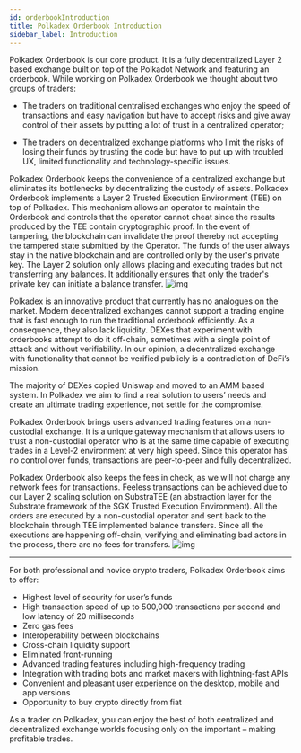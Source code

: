 ```yaml
---
id: orderbookIntroduction
title: Polkadex Orderbook Introduction
sidebar_label: Introduction
---
```


Polkadex Orderbook is our core product. It is a fully decentralized Layer 2 based exchange built on top of the Polkadot Network and featuring an orderbook. While working on Polkadex Orderbook we thought about two groups of traders:

* The traders on traditional centralised exchanges who enjoy the speed of transactions and easy navigation but have to accept risks and give away control of their assets by putting a lot of trust in a centralized operator;

* The traders on decentralized exchange platforms who limit the risks of losing their funds by trusting the code but have to put up with troubled UX, limited functionality and technology-specific issues.

Polkadex Orderbook keeps the convenience of a centralized exchange but eliminates its bottlenecks by decentralizing the custody of assets. Polkadex Orderbook implements a Layer 2 Trusted Execution Environment (TEE) on top of Polkadex. This mechanism allows an operator to maintain the Orderbook and controls that the operator cannot cheat since the results produced by the TEE contain cryptographic proof. In the event of tampering, the blockchain can invalidate the proof thereby not accepting the tampered state submitted by the Operator. The funds of the user always stay in the native blockchain and are controlled only by the user's private key. The Layer 2 solution only allows placing and executing trades but not transferring any balances. It additionally ensures that only the trader's private key can initiate a balance transfer.
![img](/img/fluidHero.png)

Polkadex is an innovative product that currently has no analogues on the market. Modern decentralized exchanges cannot support a trading engine that is fast enough to run the traditional orderbook efficiently. As a consequence, they also lack liquidity. DEXes that experiment with orderbooks attempt to do it off-chain, sometimes with a single point of attack and without verifiability. In our opinion, a decentralized exchange with functionality that cannot be verified publicly is a contradiction of DeFi’s mission.

The majority of DEXes copied Uniswap and moved to an AMM based system. In Polkadex we aim to find a real solution to users’ needs and create an ultimate trading experience, not settle for the compromise.

Polkadex Orderbook brings users advanced trading features on a non-custodial exchange. It is a unique gateway mechanism that allows users to trust a non-custodial operator who is at the same time capable of executing trades in a Level-2 environment at very high speed. Since this operator has no control over funds, transactions are peer-to-peer and fully decentralized.

Polkadex Orderbook also keeps the fees in check, as we will not charge any network fees for transactions. Feeless transactions can be achieved due to our Layer 2 scaling solution on SubstraTEE (an abstraction layer for the Substrate framework of the SGX Trusted Execution Environment). All the orders are executed by a non-custodial operator and sent back to the blockchain through TEE implemented balance transfers. Since all the executions are happening off-chain, verifying and eliminating bad actors in the process, there are no fees for transfers.
![img](/img/technologiesHero.png)

---

For both professional and novice crypto traders, Polkadex Orderbook aims to offer:

* Highest level of security for user’s funds
* High transaction speed of up to 500,000 transactions per second and low latency of 20 milliseconds
* Zero gas fees
* Interoperability between blockchains
* Cross-chain liquidity support
* Eliminated front-running
* Advanced trading features including high-frequency trading
* Integration with trading bots and market makers with lightning-fast APIs
* Convenient and pleasant user experience on the desktop, mobile and app versions
* Opportunity to buy crypto directly from fiat

As a trader on Polkadex, you can enjoy the best of both centralized and decentralized exchange worlds focusing only on the important – making profitable trades.

